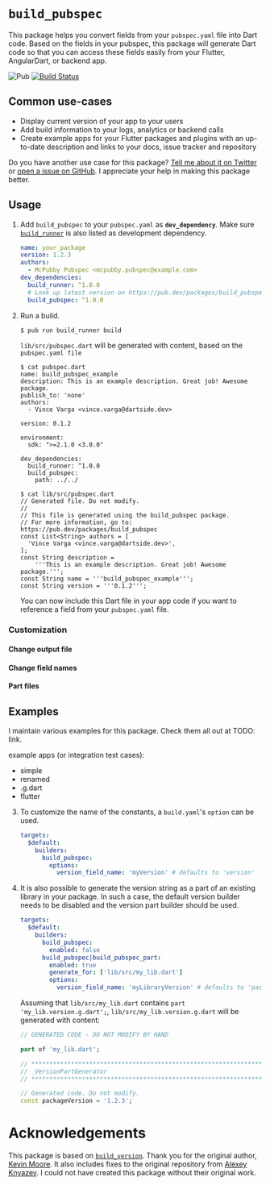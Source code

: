 # `build_pubspec`

This package helps you convert fields from your `pubspec.yaml` file into Dart code. Based on the fields in your pubspec, this package will generate Dart code so that you can access these fields easily from your Flutter, AngularDart, or backend app.

![Pub](https://img.shields.io/pub/v/build_pubspec.svg)
[![Build Status](https://travis-ci.com/dartsidedev/build_pubspec.svg?branch=master)](https://travis-ci.com/dartsidedev/build_pubspec)

## Common use-cases

* Display current version of your app to your users
* Add build information to your logs, analytics or backend calls
* Create example apps for your Flutter packages and plugins with an up-to-date description and links to your docs, issue tracker and repository

Do you have another use case for this package? [Tell me about it on Twitter](https://twitter.com/serial_dev) or [open a issue on GitHub](https://github.com/dartsidedev/build_pubspec). I appreciate your help in making this package better.

## Usage

1. Add `build_pubspec` to your `pubspec.yaml` as **`dev_dependency`**. Make sure [`build_runner`](https://pub.dev/packages/build_runner) is also listed as development dependency.

    ```yaml
    name: your_package
    version: 1.2.3
    authors:
      - McPubby Pubspec <mcpubby.pubspec@example.com>
    dev_dependencies:
      build_runner: ^1.0.0
      # Look up latest version on https://pub.dev/packages/build_pubspec#-changelog-tab-
      build_pubspec: ^1.0.0
    ```

2. Run a build.

    ```console
    $ pub run build_runner build
    ```

    `lib/src/pubspec.dart` will be generated with content, based on the `pubspec.yaml file`

    ```console
    $ cat pubspec.dart
    name: build_pubspec_example
    description: This is an example description. Great job! Awesome package.
    publish_to: 'none'
    authors:
      - Vince Varga <vince.varga@dartside.dev>

    version: 0.1.2

    environment:
      sdk: ">=2.1.0 <3.0.0"

    dev_dependencies:
      build_runner: ^1.0.0
      build_pubspec:
        path: ../../
    ```

    ```console
    $ cat lib/src/pubspec.dart
    // Generated file. Do not modify.
    //
    // This file is generated using the build_pubspec package.
    // For more information, go to: https://pub.dev/packages/build_pubspec
    const List<String> authors = [
      'Vince Varga <vince.varga@dartside.dev>',
    ];
    const String description =
        '''This is an example description. Great job! Awesome package.''';
    const String name = '''build_pubspec_example''';
    const String version = '''0.1.2''';
    ```

    You can now include this Dart file in your app code if you want to reference a field from your `pubspec.yaml` file.

### Customization

#### Change output file

#### Change field names

#### Part files

## Examples

I maintain various examples for this package. Check them all out at TODO: link.

example apps (or integration test cases):
* simple
* renamed
* .g.dart
* flutter



3. To customize the name of the constants, a `build.yaml`'s `option` can be used.

    ```yaml
    targets:
      $default:
        builders:
          build_pubspec:
            options:
              version_field_name: 'myVersion' # defaults to 'version'
    ```
    
4. It is also possible to generate the version string as a part of an existing library 
   in your package. In such a case, the default version builder needs to be disabled and 
   the version part builder should be used.
   
    ```yaml
    targets:
      $default:
        builders:
          build_pubspec:
            enabled: false
          build_pubspec|build_pubspec_part:
            enabled: true
            generate_for: ['lib/src/my_lib.dart']
            options:
              version_field_name: 'myLibraryVersion' # defaults to 'packageVersion'
    ```

   Assuming that `lib/src/my_lib.dart` contains `part 'my_lib.version.g.dart';`,
   `lib/src/my_lib.version.g.dart` will be generated with content:

    ```dart
    // GENERATED CODE - DO NOT MODIFY BY HAND
    
    part of 'my_lib.dart';
    
    // **************************************************************************
    // _VersionPartGenerator
    // **************************************************************************
    
    // Generated code. Do not modify.
    const packageVersion = '1.2.3';
    ```

  
# Acknowledgements

This package is based on [`build_version`](https://pub.dev/packages/build_version). Thank you for the original author, [Kevin Moore](https://pub.dev/publishers/j832.com/packages). It also includes fixes to the original repository from [Alexey Knyazev](https://github.com/lexaknyazev/build_version/tree/custom-name-source-gen). I could not have created this package without their original work.
